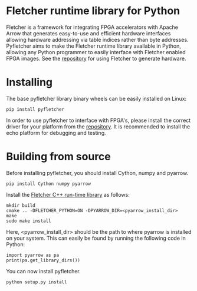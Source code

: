# Fletcher runtime library for Python
Fletcher is a framework for integrating FPGA accelerators with Apache Arrow that
generates easy-to-use and efficient hardware interfaces allowing hardware
addressing via table indices rather than byte addresses. Pyfletcher aims to make
the Fletcher runtime library available in Python, allowing any Python programmer
to easily interface with Fletcher enabled FPGA images. See the
[repository](https://github.com/abs-tudelft/fletcher) for using Fletcher to
generate hardware.

# Installing
The base pyfletcher library binary wheels can be easily installed on Linux:

```console
pip install pyfletcher
```

In order to use pyfletcher to interface with FPGA's, please install the correct
driver for your platform from the
[repository](https://github.com/mreukers/fletcher/tree/develop/platforms).
It is recommended to install the echo platform for debugging and testing.

# Building from source
Before installing pyfletcher, you should install Cython, numpy and pyarrow.

```console
pip install Cython numpy pyarrow
```

Install the 
[Fletcher C++ run-time library](https://github.com/mreukers/fletcher/tree/develop/runtime/cpp) 
as follows:

```console
mkdir build
cmake .. -DFLETCHER_PYTHON=ON -DPYARROW_DIR=<pyarrow_install_dir>
make
sudo make install
```

Here, <pyarrow\_install\_dir> should be the path to where pyarrow is installed
on your system. This can easily be found by running the following code in
Python:

    import pyarrow as pa
    print(pa.get_library_dirs())

You can now install pyfletcher.

```console
python setup.py install
```
